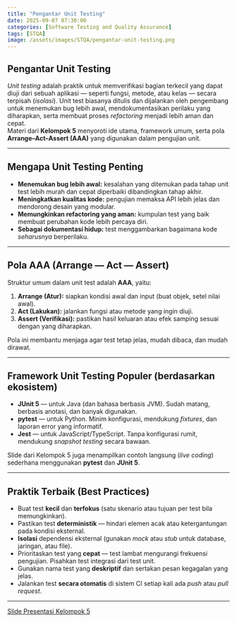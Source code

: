 ```yaml
---
title: "Pengantar Unit Testing"
date: 2025-09-07 07:30:00
categories: [Software Testing and Quality Assurance]
tags: [STQA]
image: /assets/images/STQA/pengantar-unit-testing.png
---
```


## Pengantar Unit Testing

*Unit testing* adalah praktik untuk memverifikasi bagian terkecil yang dapat diuji dari sebuah aplikasi — seperti fungsi, metode, atau kelas — secara terpisah (*isolasi*). Unit test biasanya ditulis dan dijalankan oleh pengembang untuk menemukan bug lebih awal, mendokumentasikan perilaku yang diharapkan, serta membuat proses *refactoring* menjadi lebih aman dan cepat.  
Materi dari **Kelompok 5** menyoroti ide utama, framework umum, serta pola **Arrange–Act–Assert (AAA)** yang digunakan dalam pengujian unit.

---

## Mengapa Unit Testing Penting

- **Menemukan bug lebih awal:** kesalahan yang ditemukan pada tahap unit test lebih murah dan cepat diperbaiki dibandingkan tahap akhir.  
- **Meningkatkan kualitas kode:** pengujian memaksa API lebih jelas dan mendorong desain yang modular.  
- **Memungkinkan refactoring yang aman:** kumpulan test yang baik membuat perubahan kode lebih percaya diri.  
- **Sebagai dokumentasi hidup:** test menggambarkan bagaimana kode *seharusnya* berperilaku.

---

## Pola AAA (Arrange — Act — Assert)

Struktur umum dalam unit test adalah **AAA**, yaitu:

1. **Arrange (Atur):** siapkan kondisi awal dan input (buat objek, setel nilai awal).  
2. **Act (Lakukan):** jalankan fungsi atau metode yang ingin diuji.  
3. **Assert (Verifikasi):** pastikan hasil keluaran atau efek samping sesuai dengan yang diharapkan.

Pola ini membantu menjaga agar test tetap jelas, mudah dibaca, dan mudah dirawat.

---

## Framework Unit Testing Populer (berdasarkan ekosistem)

- **JUnit 5** — untuk Java (dan bahasa berbasis JVM). Sudah matang, berbasis anotasi, dan banyak digunakan.  
- **pytest** — untuk Python. Minim konfigurasi, mendukung *fixtures*, dan laporan error yang informatif.  
- **Jest** — untuk JavaScript/TypeScript. Tanpa konfigurasi rumit, mendukung *snapshot testing* secara bawaan.  

Slide dari Kelompok 5 juga menampilkan contoh langsung (*live coding*) sederhana menggunakan **pytest** dan **JUnit 5**.

---

## Praktik Terbaik (Best Practices)

- Buat test **kecil** dan **terfokus** (satu skenario atau tujuan per test bila memungkinkan).  
- Pastikan test **deterministik** — hindari elemen acak atau ketergantungan pada kondisi eksternal.  
- **Isolasi** dependensi eksternal (gunakan *mock* atau *stub* untuk database, jaringan, atau file).  
- Prioritaskan test yang **cepat** — test lambat mengurangi frekuensi pengujian. Pisahkan test integrasi dari test unit.  
- Gunakan nama test yang **deskriptif** dan sertakan pesan kegagalan yang jelas.  
- Jalankan test **secara otomatis** di sistem CI setiap kali ada *push* atau *pull request*.

---

[Slide Presentasi Kelompok 5](https://drive.google.com/file/d/1qSDpXubcQlTiRXuM2tdDO30rPo-3GkCS/view?usp=sharing)